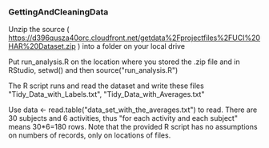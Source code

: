 ### GettingAndCleaningData

Unzip the source ( https://d396qusza40orc.cloudfront.net/getdata%2Fprojectfiles%2FUCI%20HAR%20Dataset.zip ) into a folder on your local drive

Put run_analysis.R on the location where you stored the .zip file and in RStudio, setwd() and then source("run_analysis.R")

The R script runs and read the dataset and write these files "Tidy_Data_with_Labels.txt", "Tidy_Data_with_Averages.txt"

Use data <- read.table("data_set_with_the_averages.txt") to read. There are 30 subjects and 6 activities, thus "for each activity and each subject" means 30*6=180 rows. Note that the provided R script has no assumptions on numbers of records, only on locations of files.
